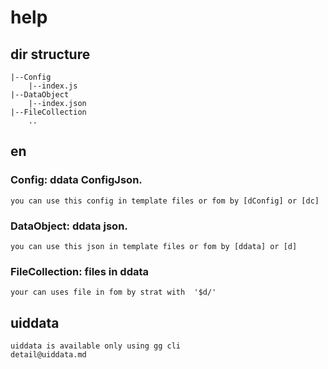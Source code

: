 
# help

## dir structure

    |--Config
        |--index.js
    |--DataObject
        |--index.json
    |--FileCollection
        ..

## en
###    Config: ddata ConfigJson. 
    you can use this config in template files or fom by [dConfig] or [dc]
###    DataObject: ddata json. 
    you can use this json in template files or fom by [ddata] or [d]
###    FileCollection: files in ddata
    your can uses file in fom by strat with  '$d/'


## uiddata
    uiddata is available only using gg cli
    detail@uiddata.md
